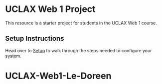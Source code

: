 # UCLAX Web 1 Project

This resource is a starter project for students in the UCLAX Web 1 course.

## Setup Instructions

Head over to [Setup](_setup/SETUP.md) to walk through the steps needed to configure your system.
# UCLAX-Web1-Le-Doreen
